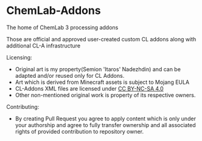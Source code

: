 # ChemLab-Addons
The home of ChemLab 3 processing addons

Those are official and approved user-created custom CL addons along with additional CL-A infrastructure

Licensing:
- Original art is my property(Semion 'Itaros' Nadezhdin) and can be adapted and/or reused only for CL Addons.
- Art which is derived from Minecraft assets is subject to Mojang EULA
- CL-Addons XML files are licensed under [CC BY-NC-SA 4.0](http://creativecommons.org/licenses/by-nc-sa/4.0/)
- Other non-mentioned original work is property of its respective owners.

Contributing:
- By creating Pull Request you agree to apply content which is only under your authorship and agree to fully transfer ownership and all associated rights of provided contribution to repository owner.

